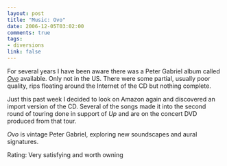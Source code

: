 ```yaml
--- 
layout: post
title: "Music: Ovo"
date: 2006-12-05T03:02:00
comments: true
tags:
- diversions
link: false
---
```

For several years I have been aware there was a Peter Gabriel album called _<a href="http://www.amazon.com/OVO-Millennium-Show-Peter-Gabriel/dp/B0000DEODI/sr=8-1/qid=1165348101/ref=pd_bbs_sr_1/104-2598303-1862327?ie=UTF8&s=music" title="Ovo">Ovo</a>_ available. Only not in the US. There were some partial, usually poor quality, rips floating around the Internet of the CD but nothing complete.

Just this past week I decided to look on Amazon again and discovered an import version of the CD. Several of the songs made it into the second round of touring done in support of _Up_ and are on the concert DVD produced from that tour.

_Ovo_ is vintage Peter Gabriel, exploring new soundscapes and aural signatures.

Rating: Very satisfying and worth owning
